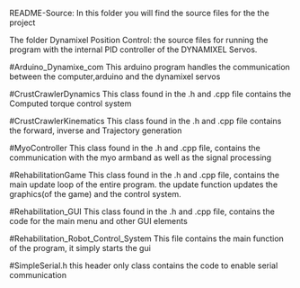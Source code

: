 README-Source:
In this folder you will find the source files for the the project

The folder Dynamixel Position Control:
the source files for running the program with the internal PID controller of the DYNAMIXEL Servos.

#Arduino_Dynamixe_com
This arduino program handles the communication between the computer,arduino and the dynamixel servos

#CrustCrawlerDynamics
This class found in the .h and .cpp file contains the Computed torque control system

#CrustCrawlerKinematics
This class found in the .h and .cpp file contains the forward, inverse and Trajectory generation

#MyoController
This class found in the .h and .cpp file, contains the communication with the myo armband as well as the signal processing

#RehabilitationGame
This class found in the .h and .cpp file, contains the main update loop of the entire program.
the update function updates the graphics(of the game) and the control system.

#Rehabilitation_GUI
This class found in the .h and .cpp file, contains the code for the main menu and other GUI elements

#Rehabilitation_Robot_Control_System
This file contains the main function of the program, it simply starts the gui

#SimpleSerial.h
this header only class contains the code to enable serial communication


